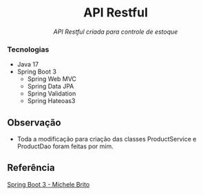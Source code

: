 <h1 align="center">API Restful</h1>
<p align="center"><i>API Restful criada para controle de estoque </i></p>

### Tecnologias
- Java 17
- Spring Boot 3
  - Spring Web MVC
  - Spring Data JPA
  - Spring Validation
  - Spring Hateoas3

## Observação
- Toda a modificação para criação das classes ProductService e ProductDao foram feitas por mim.

## Referência 
[Spring Boot 3 - Michele Brito]([https://docs.github.com/en/issues/tracking-your-work-with-issues/about-issues](https://www.youtube.com/watch?v=wlYvA2b1BWI))
